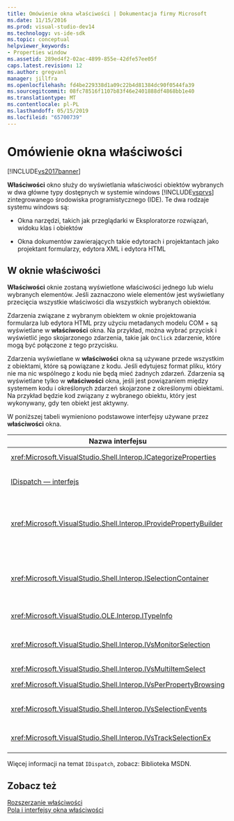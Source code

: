 ```yaml
---
title: Omówienie okna właściwości | Dokumentacja firmy Microsoft
ms.date: 11/15/2016
ms.prod: visual-studio-dev14
ms.technology: vs-ide-sdk
ms.topic: conceptual
helpviewer_keywords:
- Properties window
ms.assetid: 289ed4f2-02ac-4899-855e-42dfe57ee05f
caps.latest.revision: 12
ms.author: gregvanl
manager: jillfra
ms.openlocfilehash: fd4be229338d1a09c22b4d81384dc90f0544fa39
ms.sourcegitcommit: 08fc78516f1107b83f46e2401888df4868bb1e40
ms.translationtype: MT
ms.contentlocale: pl-PL
ms.lasthandoff: 05/15/2019
ms.locfileid: "65700739"
---
```

# <a name="properties-window-overview"></a>Omówienie okna właściwości
[!INCLUDE[vs2017banner](../../includes/vs2017banner.md)]

**Właściwości** okno służy do wyświetlania właściwości obiektów wybranych w dwa główne typy dostępnych w systemie windows [!INCLUDE[vsprvs](../../includes/vsprvs-md.md)] zintegrowanego środowiska programistycznego (IDE). Te dwa rodzaje systemu windows są:  
  
- Okna narzędzi, takich jak przeglądarki w Eksploratorze rozwiązań, widoku klas i obiektów  
  
- Okna dokumentów zawierających takie edytorach i projektantach jako projektant formularzy, edytora XML i edytora HTML  
  
## <a name="using-the-properties-window"></a>W oknie właściwości  
 **Właściwości** oknie zostaną wyświetlone właściwości jednego lub wielu wybranych elementów. Jeśli zaznaczono wiele elementów jest wyświetlany przecięcia wszystkie właściwości dla wszystkich wybranych obiektów.  
  
 Zdarzenia związane z wybranym obiektem w oknie projektowania formularza lub edytora HTML przy użyciu metadanych modelu COM + są wyświetlane w **właściwości** okna. Na przykład, można wybrać przycisk i wyświetlić jego skojarzonego zdarzenia, takie jak `OnClick` zdarzenie, które mogą być połączone z tego przycisku.  
  
 Zdarzenia wyświetlane w **właściwości** okna są używane przede wszystkim z obiektami, które są powiązane z kodu. Jeśli edytujesz format pliku, który nie ma nic wspólnego z kodu nie będą mieć żadnych zdarzeń. Zdarzenia są wyświetlane tylko w **właściwości** okna, jeśli jest powiązaniem między systemem kodu i określonych zdarzeń skojarzone z określonymi obiektami. Na przykład będzie kod związany z wybranego obiektu, który jest wykonywany, gdy ten obiekt jest aktywny.  
  
 W poniższej tabeli wymieniono podstawowe interfejsy używane przez **właściwości** okna.  
  
|Nazwa interfejsu|Opis|  
|--------------------|-----------------|  
|<xref:Microsoft.VisualStudio.Shell.Interop.ICategorizeProperties>|Zawiera listę kategorii, aby **właściwości** okna i mapuje każdej właściwości w kategorii.|  
|[IDispatch — interfejs](https://msdn.microsoft.com/ebbff4bc-36b2-4861-9efa-ffa45e013eb5)|Udostępnia metody i właściwości do programowania, narzędzia i inne aplikacje obsługujące automatyzację obiektu.|  
|<xref:Microsoft.VisualStudio.Shell.Interop.IProvidePropertyBuilder>|Zawiera przyciski wielokropek (...) o nazwie *Konstruktorzy* , Otwórz program windows modalne okno dialogowe implementowany przez sam obiekt. Używane, gdy wartość nie jest łatwo wpisana przez użytkownika w polu tekstowym. Na przykład może być używane otworzyć selektor kolorów, który określa wartość RGB dla Ciebie.|  
|<xref:Microsoft.VisualStudio.Shell.Interop.ISelectionContainer>|Zapewnia dostęp do obiektów używane do aktualizowania informacji wyświetlanych w **właściwości** okna. <xref:Microsoft.VisualStudio.Shell.Interop.ISelectionContainer> jest implementowana przez pakietów VSPackage dla każdego okna, który zawiera obiekty można wybierać z powiązanych właściwości, które mają być wyświetlane.|  
|<xref:Microsoft.VisualStudio.OLE.Interop.ITypeInfo>|Zawiera informacje o typie obiektu, takiego jak metody interfejsu i pola struktury.|  
|<xref:Microsoft.VisualStudio.Shell.Interop.IVsMonitorSelection>|Umożliwia pakietów VSPackage do otrzymywania powiadomień o zdarzeniach wybór i pobrać informacje o bieżącej hierarchii projektu, element, wartość elementu i kontekstu interfejsu użytkownika polecenia.|  
|<xref:Microsoft.VisualStudio.Shell.Interop.IVsMultiItemSelect>|Zapewnia środowisko z dostępem do wielokrotny wybór.|  
|<xref:Microsoft.VisualStudio.Shell.Interop.IVsPerPropertyBrowsing>|Używane do zapewnienia zlokalizowanych nazw na niektórych właściwości wyświetlane w **właściwości** okna.|  
|<xref:Microsoft.VisualStudio.Shell.Interop.IVsSelectionEvents>|Powiadamia zarejestrowanych pakietów VSPackage zmian w bieżącym zaznaczeniu, wartość elementu lub kontekstu interfejsu użytkownika polecenia.|  
|<xref:Microsoft.VisualStudio.Shell.Interop.IVsTrackSelectionEx>|Powiadamia środowiska zmiany w bieżącym zaznaczeniu i zapewnia dostęp do informacji o hierarchii i elementów odnoszących się do wyboru nowego.|  
  
 Więcej informacji na temat `IDispatch`, zobacz: Biblioteka MSDN.  
  
## <a name="see-also"></a>Zobacz też  
 [Rozszerzanie właściwości](../../extensibility/internals/extending-properties.md)   
 [Pola i interfejsy okna właściwości](../../extensibility/internals/properties-window-fields-and-interfaces.md)
